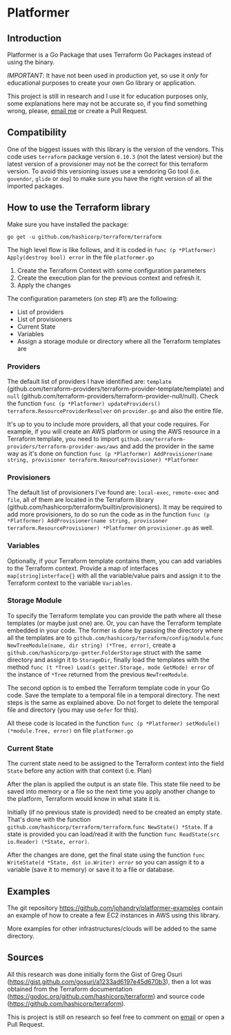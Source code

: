 # Platformer

## Introduction

Platformer is a Go Package that uses Terraform Go Packages instead of using the binary.

*IMPORTANT*: It have not been used in production yet, so use it _only_ for educational purposes to create your own Go library or application.

This project is still in research and I use it for education purposes only, some explanations here may not be accurate so, if you find something wrong, please, [email me](johandry@gmail.com) or create a Pull Request.

## Compatibility

One of the biggest issues with this library is the version of the vendors. This code uses `terraform` package version `0.10.3` (not the latest version) but the latest version of a provisioner may not be the correct for this terraform version. To avoid this versioning issues use a vendoring Go tool (i.e. `govendor`, `glide` or `dep`) to make sure you have the right version of all the imported packages.

## How to use the Terraform library

Make sure you have installed the package:

    go get -u github.com/hashicorp/terraform/terraform

The high level flow is like follows, and it is coded in `func (p *Platformer) Apply(destroy bool) error` in the file `platformer.go`

1. Create the Terraform Context with some configuration parameters
2. Create the execution plan for the previous context and refresh it.
3. Apply the changes

The configuration parameters (on step #1) are the following:

- List of providers
- List of provisioners
- Current State
- Variables
- Assign a storage module or directory where all the Terraform templates are

### Providers

The default list of providers I have identified are: `template` (github.com/terraform-providers/terraform-provider-template/template) and `null` (github.com/terraform-providers/terraform-provider-null/null). Check the function `func (p *Platformer) updateProviders() terraform.ResourceProviderResolver` on `provider.go` and also the entire file.

It's up to you to include more providers, all that your code requires. For example, if you will create an AWS platform or using the AWS resource in a Terraform template, you need to import `github.com/terraform-providers/terraform-provider-aws/aws` and add the provider in the same way as it's done on function `func (p *Platformer) AddProvisioner(name string, provisioner terraform.ResourceProvisioner) *Platformer`

### Provisioners

The default list of provisioners I've found are: `local-exec`, `remote-exec` and `file`, all of them are located in the Terraform library (github.com/hashicorp/terraform/builtin/provisioners). It may be required to add more provisioners, to do so run the code as in the function `func (p *Platformer) AddProvisioner(name string, provisioner terraform.ResourceProvisioner) *Platformer` on `provisioner.go` as well.

### Variables

Optionally, if your Terraform template contains them, you can add variables to the Terraform context. Provide a map of interfaces `map[string]interface{}` with all the variable/value pairs and assign it to the Terraform context to the variable `Variables`.

### Storage Module

To specify the Terraform template you can provide the path where all these templates (or maybe just one) are. Or, you can have the Terraform template embedded in your code. The former is done by passing the directory where all the templates are to `github.com/hashicorp/terraform/config/module`.`func NewTreeModule(name, dir string) (*Tree, error)`, create a `github.com/hashicorp/go-getter`.`FolderStorage` struct with the same directory and assign it to `StorageDir`, finally load the templates with the method `func (t *Tree) Load(s getter.Storage, mode GetMode) error` of the instance of `*Tree` returned from the previous `NewTreeModule`.

The second option is to embed the Terraform template code in your Go code. Save the template to a temporal file in a temporal directory. The next steps is the same as explained above. Do not forget to delete the temporal file and directory (you may use `defer` for this).

All these code is located in the function `func (p *Platformer) setModule() (*module.Tree, error)` on file `platformer.go`

### Current State

The current state need to be assigned to the Terraform context into the field `State` before any action with that context (i.e. Plan)

After the plan is applied the output is an state file. This state file need to be saved into memory or a file so the next time you apply another change to the platform, Terraform would know in what state it is.

Initially (if no previous state is provided) need to be created an empty state. That's done with the function `github.com/hashicorp/terraform/terraform`.`func NewState() *State`. If a state is provided you can load/read it with the function `func ReadState(src io.Reader) (*State, error)`.

After the changes are done, get the final state using the function `func WriteState(d *State, dst io.Writer) error` so you can assign it to a variable (save it to memory) or save it to a file or database.

## Examples

The git repository https://github.com/johandry/platformer-examples contain an example of how to create a few EC2 instances in AWS using this library.

More examples for other infrastructures/clouds will be added to the same directory.

## Sources

All this research was done initially form the Gist of Greg Osuri (https://gist.github.com/gosuri/a1233ad6197e45d670b3), then a lot was obtained from the Terraform documentation (https://godoc.org/github.com/hashicorp/terraform) and source code (https://github.com/hashicorp/terraform).

This is project is still on research so feel free to comment on [email](johandry@gmail.com) or open a Pull Request.

